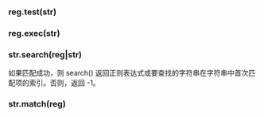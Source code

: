 
### reg.test(str)

### reg.exec(str)

### str.search(reg|str)
如果匹配成功，则 search() 返回正则表达式或要查找的字符串在字符串中首次匹配项的索引。否则，返回 -1。

### str.match(reg)